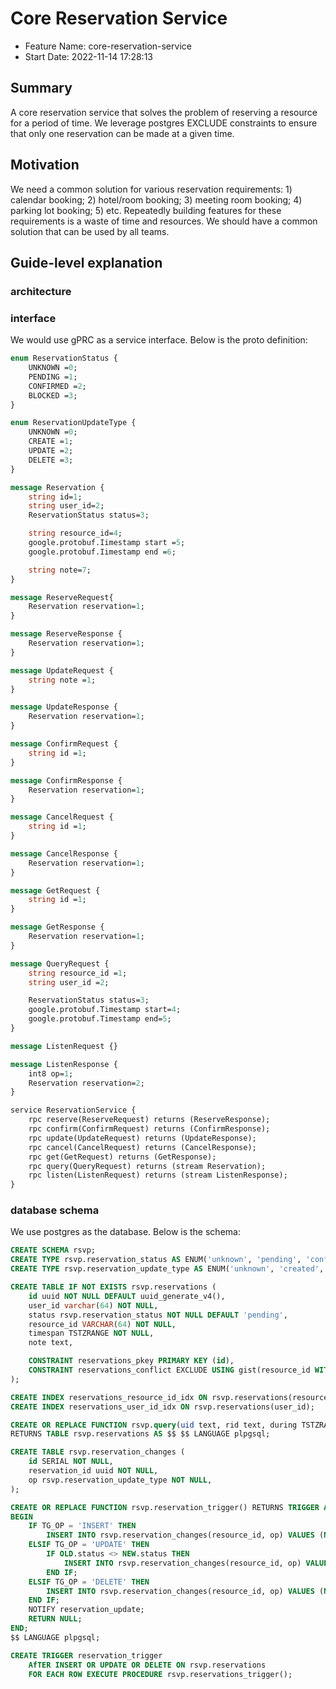 # Core Reservation Service

- Feature Name: core-reservation-service
- Start Date: 2022-11-14 17:28:13

## Summary

A core reservation service that solves the problem of reserving a resource for  a period of time. We leverage postgres EXCLUDE constraints to ensure that only one reservation can be made at a given time.

## Motivation

We need a common solution for various reservation requirements: 1) calendar booking; 2) hotel/room booking; 3) meeting room booking; 4) parking lot booking; 5) etc. Repeatedly building features for these requirements is a waste of time and resources. We should have a common solution that can be used by all teams.

## Guide-level explanation

### architecture

### interface

We would use gPRC as a service interface. Below is the proto definition:

```proto
enum ReservationStatus {
    UNKNOWN =0;
    PENDING =1;
    CONFIRMED =2;
    BLOCKED =3;
}

enum ReservationUpdateType {
    UNKNOWN =0;
    CREATE =1;
    UPDATE =2;
    DELETE =3;
}

message Reservation {
    string id=1;
    string user_id=2;
    ReservationStatus status=3;

    string resource_id=4;
    google.protobuf.Iimestamp start =5;
    google.protobuf.Iimestamp end =6;

    string note=7;
}

message ReserveRequest{
    Reservation reservation=1;
}

message ReserveResponse {
    Reservation reservation=1;
}

message UpdateRequest {
    string note =1;
}

message UpdateResponse {
    Reservation reservation=1;
}

message ConfirmRequest {
    string id =1;
}

message ConfirmResponse {
    Reservation reservation=1;
}

message CancelRequest {
    string id =1;
}

message CancelResponse {
    Reservation reservation=1;
}

message GetRequest {
    string id =1;
}

message GetResponse {
    Reservation reservation=1;
}

message QueryRequest {
    string resource_id =1;
    string user_id =2;

    ReservationStatus status=3;
    google.protobuf.Timestamp start=4;
    google.protobuf.Timestamp end=5;
}

message ListenRequest {}

message ListenResponse {
    int8 op=1;
    Reservation reservation=2;
}

service ReservationService {
    rpc reserve(ReserveRequest) returns (ReserveResponse);
    rpc confirm(ConfirmRequest) returns (ConfirmResponse);
    rpc update(UpdateRequest) returns (UpdateResponse);
    rpc cancel(CancelRequest) returns (CancelResponse);
    rpc get(GetRequest) returns (GetResponse);
    rpc query(QueryRequest) returns (stream Reservation);
    rpc listen(ListenRequest) returns (stream ListenResponse);
}
```

### database schema

We use postgres as the database. Below is the schema:

```sql
CREATE SCHEMA rsvp;
CREATE TYPE rsvp.reservation_status AS ENUM('unknown', 'pending', 'confirmed','blocked');
CREATE TYPE rsvp.reservation_update_type AS ENUM('unknown', 'created', 'updated','delete');

CREATE TABLE IF NOT EXISTS rsvp.reservations (
    id uuid NOT NULL DEFAULT uuid_generate_v4(),
    user_id varchar(64) NOT NULL,
    status rsvp.reservation_status NOT NULL DEFAULT 'pending',
    resource_id VARCHAR(64) NOT NULL,
    timespan TSTZRANGE NOT NULL,
    note text,

    CONSTRAINT reservations_pkey PRIMARY KEY (id),
    CONSTRAINT reservations_conflict EXCLUDE USING gist(resource_id WITH =, timespan WITH &&),
);

CREATE INDEX reservations_resource_id_idx ON rsvp.reservations(resource_id);
CREATE INDEX reservations_user_id_idx ON rsvp.reservations(user_id);

CREATE OR REPLACE FUNCTION rsvp.query(uid text, rid text, during TSTZRANGE)
RETURNS TABLE rsvp.reservations AS $$ $$ LANGUAGE plpgsql;

CREATE TABLE rsvp.reservation_changes (
    id SERIAL NOT NULL,
    reservation_id uuid NOT NULL,
    op rsvp.reservation_update_type NOT NULL,
);

CREATE OR REPLACE FUNCTION rsvp.reservation_trigger() RETURNS TRIGGER AS $$
BEGIN
    IF TG_OP = 'INSERT' THEN
        INSERT INTO rsvp.reservation_changes(resource_id, op) VALUES (NEW.id, 'CREATE');
    ELSIF TG_OP = 'UPDATE' THEN
        IF OLD.status <> NEW.status THEN
            INSERT INTO rsvp.reservation_changes(resource_id, op) VALUES (NEW.id, 'UPDATE');
        END IF;
    ELSIF TG_OP = 'DELETE' THEN
        INSERT INTO rsvp.reservation_changes(resource_id, op) VALUES (NEW.id, 'DELETE');
    END IF;
    NOTIFY reservation_update;
    RETURN NULL;
END;
$$ LANGUAGE plpgsql;

CREATE TRIGGER reservation_trigger
    AfTER INSERT OR UPDATE OR DELETE ON rsvp.reservations
    FOR EACH ROW EXECUTE PROCEDURE rsvp.reservations_trigger();

```
